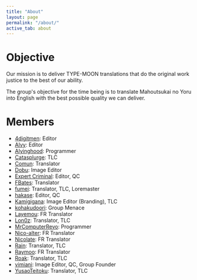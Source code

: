 ```yaml
---
title: "About"
layout: page
permalink: "/about/"
active_tab: about
---
```


# Objective

Our mission is to deliver TYPE-MOON translations that do the original work justice to the best of our ability.

The group's objective for the time being is to translate Mahoutsukai no Yoru into English with the best possible quality we can deliver.

# Members

-   [4digitmen](https://twitter.com/4digitmen): Editor
-   [Alvy](https://twitter.com/Aluhvee): Editor
-   [Alyinghood](https://twitter.com/alyinghood): Programmer
-   [Catasplurge](): TLC
-   [Comun](): Translator
-   [Dobu](https://twitter.com/Dobu_Dobu): Image Editor
-   [Expert Criminal](https://twitter.com/ExpertCriminal_): Editor, QC
-   [FBates](): Translator
-   [fumei](https://twitter.com/_fumeiyo): Translator, TLC, Loremaster
-   [hakase](https://twitter.com/aidoruhakase): Editor, QC
-   [Kamigigana](https://twitter.com/Kamigigana): Image Editor (Branding), TLC
-   [kohakudoori](https://twitter.com/kohakudoori): Group Menace
-   [Layemou](https://twitter.com/Layemou99): FR Translator
-   [Lon0z](): Translator, TLC
-   [MrComputerRevo](https://twitter.com/MrComputerRevo): Programmer
-   [Nico-alter](https://twitter.com/NicoAlter6): FR Translator
-   [Nicolate](https://twitter.com/NicoIate): FR Translator
-   [Rain](https://twitter.com/RainAnnen): Translator, TLC
-   [Raymoo](): FR Translator
-   [Roak](https://twitter.com/sukerokushin): Translator, TLC
-   [vimiani](https://twitter.com/vimiani): Image Editor, QC, Group Founder
-   [YusaoTeitoku](https://twitter.com/YusaoTeitoku): Translator, TLC
